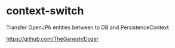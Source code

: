 # context-switch
Transfer OpenJPA entities between to DB and PersistenceContext

https://github.com/TheGanesh/Dozer